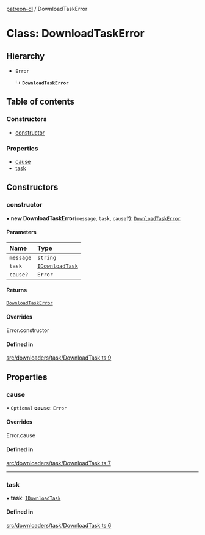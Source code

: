 [patreon-dl](../README.md) / DownloadTaskError

# Class: DownloadTaskError

## Hierarchy

- `Error`

  ↳ **`DownloadTaskError`**

## Table of contents

### Constructors

- [constructor](DownloadTaskError.md#constructor)

### Properties

- [cause](DownloadTaskError.md#cause)
- [task](DownloadTaskError.md#task)

## Constructors

### constructor

• **new DownloadTaskError**(`message`, `task`, `cause?`): [`DownloadTaskError`](DownloadTaskError.md)

#### Parameters

| Name | Type |
| :------ | :------ |
| `message` | `string` |
| `task` | [`IDownloadTask`](../interfaces/IDownloadTask.md) |
| `cause?` | `Error` |

#### Returns

[`DownloadTaskError`](DownloadTaskError.md)

#### Overrides

Error.constructor

#### Defined in

[src/downloaders/task/DownloadTask.ts:9](https://github.com/patrickkfkan/patreon-dl/blob/0767bc1/src/downloaders/task/DownloadTask.ts#L9)

## Properties

### cause

• `Optional` **cause**: `Error`

#### Overrides

Error.cause

#### Defined in

[src/downloaders/task/DownloadTask.ts:7](https://github.com/patrickkfkan/patreon-dl/blob/0767bc1/src/downloaders/task/DownloadTask.ts#L7)

___

### task

• **task**: [`IDownloadTask`](../interfaces/IDownloadTask.md)

#### Defined in

[src/downloaders/task/DownloadTask.ts:6](https://github.com/patrickkfkan/patreon-dl/blob/0767bc1/src/downloaders/task/DownloadTask.ts#L6)
